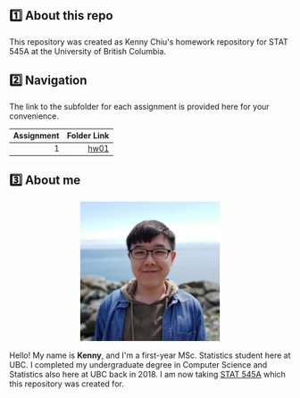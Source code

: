 ## :one: About this repo

This repository was created as Kenny Chiu's homework repository for STAT 545A at the University of British Columbia.


## :two: Navigation

The link to the subfolder for each assignment is provided here for your convenience.

| Assignment | Folder Link |
| ---: | ---: |
| 1 | [hw01](https://github.com/STAT545-UBC-hw-2019-20/stat545-hw-chiukenny/tree/master/hw01) |


## :three: About me

<p align="center">
  <img width="250" height="250" src="/images/kenny.jpg">
</p>

Hello! My name is **Kenny**, and I'm a first-year MSc. Statistics student here at UBC. I completed my undergraduate degree in Computer Science and Statistics also here at UBC back in 2018. I am now taking [STAT 545A](https://stat545.stat.ubc.ca/) which this repository was created for.